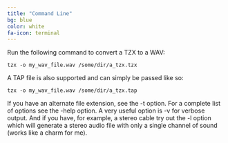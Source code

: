 ```yaml
---
title: "Command Line"
bg: blue
color: white
fa-icon: terminal
---
```


Run the following command to convert a TZX to a WAV:

    tzx -o my_wav_file.wav /some/dir/a_tzx.tzx

A TAP file is also supported and can simply be passed like so:

    tzx -o my_wav_file.wav /some/dir/a_tzx.tap

If you have an alternate file extension, see the -t option.  For a complete list of options see the -help option.  A very useful option is -v for verbose output.  And if you have, for example, a stereo cable try out the -l option which will generate a stereo audio file with only a single channel of sound (works like a charm for me).

